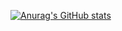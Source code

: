  

<!--
**cyyever/cyyever** is a ✨ _special_ ✨ repository because its `README.md` (this file) appears on your GitHub profile.

Here are some ideas to get you started:

- 🔭 I’m currently working on ...
- 🌱 I’m currently learning ...
- 👯 I’m looking to collaborate on ...
- 🤔 I’m looking for help with ...
- 💬 Ask me about ...
- 📫 How to reach me: ...
- 😄 Pronouns: ...
- ⚡ Fun fact: ...
-->
<!--
![Leetcode Stats](https://leetcard.jacoblin.cool/cyyever?font=patrick_hand&hide=ranking,total-solved-text,easy-solved-count,medium-solved-count,hard-solved-count)
-->
[![Anurag's GitHub stats](https://github-readme-stats.vercel.app/api?username=cyyever)](https://github.com/anuraghazra/github-readme-stats)
